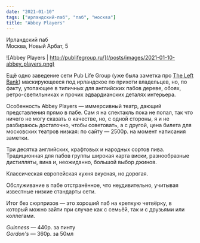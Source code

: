 ```yaml
---
date: "2021-01-10"
tags: ["ирландский-паб", "паб", "москва"]
title: "Abbey Players"
---
```


Ирландский паб\
Москва, Новый Арбат, 5

![Abbey Players | http://publifegroup.ru/](/posts/images/2021-01-10-abbey_players.png)


Ещё одно заведение сети Pub Life Group (уже была заметка про [The Left Bank](/posts/2020-12-04-the_left_bank)) маскирующееся под ирландское по прихоти владельцев, но, по факту, утопающее в типичных для английских пабов дереве, обоях, ретро-светильниках и прочих эдвардианских деталях интерьера.

<!--more-->

Особенность Abbey Players — иммерсивный театр, дающий представления прямо в пабе. Сам я на спектакль пока не попал, так что ничего не могу сказать о качестве, но, с одной стороны, я и не разбираюсь достаточно, чтобы советовать, а с другой, цена билета для московских театров низкая: по сайту — 2500р. на момент написания заметки.

Три десятка английских, крафтовых и народных сортов пива. Традиционная для пабов группы широкая карта виски, разнообразные дистилляты, вина и, неожиданно, большой выбор джинов.

Классическая европейская кухня вкусная, но дорогая.

Обслуживание в пабе отстранённое, что неудивительно, учитывая известные низкие стандарты сети.

Итог без сюрпризов — это хороший паб на крепкую четвёрку, в который можно зайти при случае как с семьёй, так и с друзьями или коллегами.


_Guinness_ — 440р. за пинту\
_Gordon's_ — 360р. за 50мл